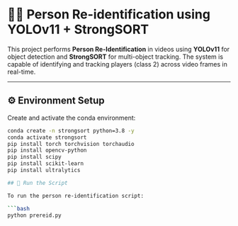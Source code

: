 # 🧍‍♂️ Person Re-identification using YOLOv11 + StrongSORT

This project performs **Person Re-Identification** in videos using **YOLOv11** for object detection and **StrongSORT** for multi-object tracking. The system is capable of identifying and tracking players (class 2) across video frames in real-time.

---

## ⚙️ Environment Setup

Create and activate the conda environment:

```bash
conda create -n strongsort python=3.8 -y
conda activate strongsort
pip install torch torchvision torchaudio
pip install opencv-python
pip install scipy
pip install scikit-learn
pip install ultralytics

## 📜 Run the Script

To run the person re-identification script:

```bash
python prereid.py

